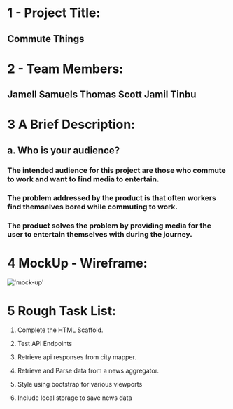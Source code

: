 # 1 - Project Title:  
## Commute Things

# 2 - Team Members:
## Jamell Samuels Thomas Scott Jamil Tinbu 

# 3 A Brief Description: 
## a. Who is your audience? 

### The intended audience for this project are those who commute to work and want to find media to entertain. 

### The problem addressed by the product is that often workers find themselves bored while commuting to work. 

### The product solves the problem by providing media for the user to entertain themselves with during the journey.



# 4 MockUp - Wireframe: 

!['mock-up'](mockup.png)



# 5 Rough Task List: 

1. Complete the HTML Scaffold.

2. Test API Endpoints 

3. Retrieve api responses from city mapper.

3. Retrieve and Parse data from a news aggregator.

5. Style using bootstrap for various viewports

6. Include local storage to save news data 









